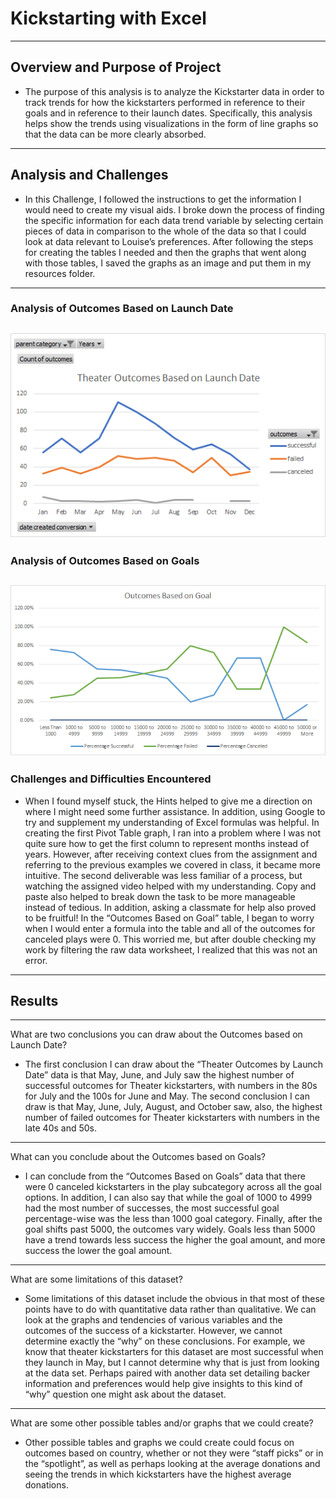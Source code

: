 # Kickstarting with Excel
---
## Overview and Purpose of Project
- The purpose of this analysis is to analyze the Kickstarter data in order to track trends for how the kickstarters performed in reference to their goals and in reference to their launch dates. Specifically, this analysis helps show the trends using visualizations in the form of line graphs so that the data can be more clearly absorbed. 
---
## Analysis and Challenges

- In this Challenge, I followed the instructions to get the information I would need to create my visual aids. I broke down the process of finding the specific information for each data trend variable by selecting certain pieces of data in comparison to the whole of the data so that I could look at data relevant to Louise’s preferences. After following the steps for creating the tables I needed and then the graphs that went along with those tables, I saved the graphs as an image and put them in my resources folder. 
---
### Analysis of Outcomes Based on Launch Date
![Theater Outcomes vs Launch](/Theater_Outcomes_vs_Launch.png)
---
### Analysis of Outcomes Based on Goals
![Outcomes vs Goals](/Outcomes_vs_Goals.png)
---
### Challenges and Difficulties Encountered

- When I found myself stuck, the Hints helped to give me a direction on where I might need some further assistance. In addition, using Google to try and supplement my understanding of Excel formulas was helpful. In creating the first Pivot Table graph, I ran into a problem where I was not quite sure how to get the first column to represent months instead of years. However, after receiving context clues from the assignment and referring to the previous examples we covered in class, it became more intuitive. The second deliverable was less familiar of a process, but watching the assigned video helped with my understanding. Copy and paste also helped to break down the task to be more manageable instead of tedious. In addition, asking a classmate for help also proved to be fruitful! In the “Outcomes Based on Goal” table, I began to worry when I would enter a formula into the table and all of the outcomes for canceled plays were 0. This worried me, but after double checking my work by filtering the raw data worksheet, I realized that this was not an error. 
---
## Results
---
What are two conclusions you can draw about the Outcomes based on Launch Date?

- The first conclusion I can draw about the “Theater Outcomes by Launch Date” data is that May, June, and July saw the highest number of successful outcomes for Theater kickstarters, with numbers in the 80s for July and the 100s for June and May. The second conclusion I can draw is that May, June, July, August, and October saw, also, the highest number of failed outcomes for Theater kickstarters with numbers in the late 40s and 50s.
---
What can you conclude about the Outcomes based on Goals?

- I can conclude from the “Outcomes Based on Goals” data that there were 0 canceled kickstarters in the play subcategory across all the goal options. In addition, I can also say that while the goal of 1000 to 4999 had the most number of successes, the most successful goal percentage-wise was the less than 1000 goal category. Finally, after the goal shifts past 5000, the outcomes vary widely. Goals less than 5000 have a trend towards less success the higher the goal amount, and more success the lower the goal amount. 
---
What are some limitations of this dataset?

- Some limitations of this dataset include the obvious in that most of these points have to do with quantitative data rather than qualitative. We can look at the graphs and tendencies of various variables and the outcomes of the success of a kickstarter. However, we cannot determine exactly the “why” on these conclusions. For example, we know that theater kickstarters for this dataset are most successful when they launch in May, but I cannot determine why that is just from looking at the data set. Perhaps paired with another data set detailing backer information and preferences would help give insights to this kind of “why” question one might ask about the dataset. 
---
What are some other possible tables and/or graphs that we could create?

- Other possible tables and graphs we could create could focus on outcomes based on country, whether or not they were “staff picks” or in the “spotlight”, as well as perhaps looking at the average donations and seeing the trends in which kickstarters have the highest average donations.  

